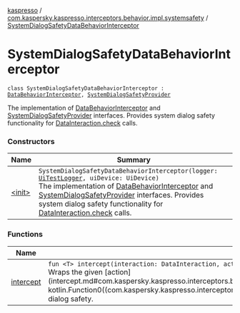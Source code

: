 [kaspresso](../../index.md) / [com.kaspersky.kaspresso.interceptors.behavior.impl.systemsafety](../index.md) / [SystemDialogSafetyDataBehaviorInterceptor](./index.md)

# SystemDialogSafetyDataBehaviorInterceptor

`class SystemDialogSafetyDataBehaviorInterceptor : `[`DataBehaviorInterceptor`](../../com.kaspersky.kaspresso.interceptors.behavior/-data-behavior-interceptor.md)`, `[`SystemDialogSafetyProvider`](../../com.kaspersky.kaspresso.systemsafety/-system-dialog-safety-provider/index.md)

The implementation of [DataBehaviorInterceptor](../../com.kaspersky.kaspresso.interceptors.behavior/-data-behavior-interceptor.md) and [SystemDialogSafetyProvider](../../com.kaspersky.kaspresso.systemsafety/-system-dialog-safety-provider/index.md) interfaces.
Provides system dialog safety functionality for [DataInteraction.check](#) calls.

### Constructors

| Name | Summary |
|---|---|
| [&lt;init&gt;](-init-.md) | `SystemDialogSafetyDataBehaviorInterceptor(logger: `[`UiTestLogger`](../../com.kaspersky.kaspresso.logger/-ui-test-logger.md)`, uiDevice: UiDevice)`<br>The implementation of [DataBehaviorInterceptor](../../com.kaspersky.kaspresso.interceptors.behavior/-data-behavior-interceptor.md) and [SystemDialogSafetyProvider](../../com.kaspersky.kaspresso.systemsafety/-system-dialog-safety-provider/index.md) interfaces. Provides system dialog safety functionality for [DataInteraction.check](#) calls. |

### Functions

| Name | Summary |
|---|---|
| [intercept](intercept.md) | `fun <T> intercept(interaction: DataInteraction, action: () -> `[`T`](intercept.md#T)`): `[`T`](intercept.md#T)<br>Wraps the given [action](intercept.md#com.kaspersky.kaspresso.interceptors.behavior.impl.systemsafety.SystemDialogSafetyDataBehaviorInterceptor$intercept(android.support.test.espresso.DataInteraction, kotlin.Function0((com.kaspersky.kaspresso.interceptors.behavior.impl.systemsafety.SystemDialogSafetyDataBehaviorInterceptor.intercept.T)))/action) invocation with the system dialog safety. |
